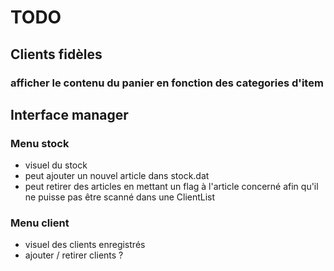 # TODO

## Clients fidèles
### afficher le contenu du panier en fonction des categories d'item



## Interface manager
### Menu stock
- visuel du stock 
- peut ajouter un nouvel article dans stock.dat
- peut retirer des articles en mettant un flag à l'article concerné afin qu'il ne puisse pas être scanné dans une ClientList

### Menu client
- visuel des clients enregistrés
- ajouter / retirer clients ?